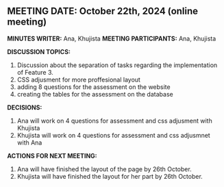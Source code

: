 ## **MEETING DATE:** October 22th, 2024  (online meeting)

**MINUTES WRITER:** Ana, Khujista
**MEETING PARTICIPANTS:** Ana, Khujista

**DISCUSSION TOPICS:**
  1. Discussion about the separation of tasks regarding the implementation of Feature 3.
  2. CSS adjusment for more proffesional layout
  3. adding 8 questions for the assessment on the website
  4. creating the tables for the assessment on the database
  
**DECISIONS:**  
  1. Ana will work on 4 questions for assessment and css adjusment with Khujista
  2. Khujista will work on 4 questions for assessment and css adjusmnet with Ana


**ACTIONS FOR NEXT MEETING:**
  1. Ana will have finished the layout of the page by 26th October.
  2. Khujista will have finished the layout for her part by 26th October. 
